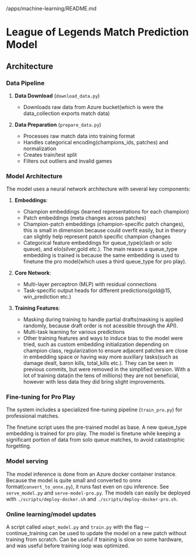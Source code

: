 /apps/machine-learning/README.md

# League of Legends Match Prediction Model

## Architecture

### Data Pipeline

1. **Data Download** (`download_data.py`)

   - Downloads raw data from Azure bucket(which is were the data_collection exports match data)

2. **Data Preparation** (`prepare_data.py`)
   - Processes raw match data into training format
   - Handles categorical encoding(champions_ids, patches) and normalization
   - Creates train/test split
   - Filters out outliers and invalid games

### Model Architecture

The model uses a neural network architecture with several key components:

1. **Embeddings**:

   - Champion embeddings (learned representations for each champion)
   - Patch embeddings (meta changes across patches)
   - Champion-patch embeddings (champion-specific patch changes), this is small in dimension because could overfit easily, but in theory can slightly help represent patch specific champion changes
   - Categorical feature embeddings for queue_type(clash or solo queue), and elo(silver,gold etc.). The main reason a queue_type embedding is trained is because the same embedding is used to finetune the pro model(which uses a third queue_type for pro play).

2. **Core Network**:

   - Multi-layer perceptron (MLP) with residual connections
   - Task-specific output heads for different predictions(gold@15, win_prediction etc.)

3. **Training Features**:
   - Masking during training to handle partial drafts(masking is applied randomly, because draft order is not acessible through the API).
   - Multi-task learning for various predictions
   - Other training features and ways to induce bias to the model were tried, such as custom embedding initialization depending on champion class, regularization to ensure adjacent patches are close in embedding space or having way more auxillary tasks(such as damage dealt, baron kills, total_kills etc.). They can be seen in previous commits, but were removed in the simplified version. With a lot of training data(in the tens of millions) they are not beneficial, however with less data they did bring slight improvements.

### Fine-tuning for Pro Play

The system includes a specialized fine-tuning pipeline (`train_pro.py`) for professional matches.

The finetune script uses the pre-trained model as base. A new queue_type embedding is trained for pro play. The model is finetune while keeping a significant portion of data from solo queue matches, to avoid catastrophic forgetting.

### Model serving

The model inference is done from an Azure docker container instance. Because the model is quite small and converted to onnx format(`convert_to_onnx.py`), it runs fast even on cpu inference. See `serve_model.py` and `serve-model-pro.py`. The models can easily be deployed with `./scripts/deploy-docker.sh` and `./scripts/deploy-docker-pro.sh`.

### Online learning/model updates

A script called `adapt_model.py` and `train.py` with the flag --continue_training can be used to update the model on a new patch without training from scratch. Can be useful if training is slow on some hardware, and was useful before training loop was optimized.
